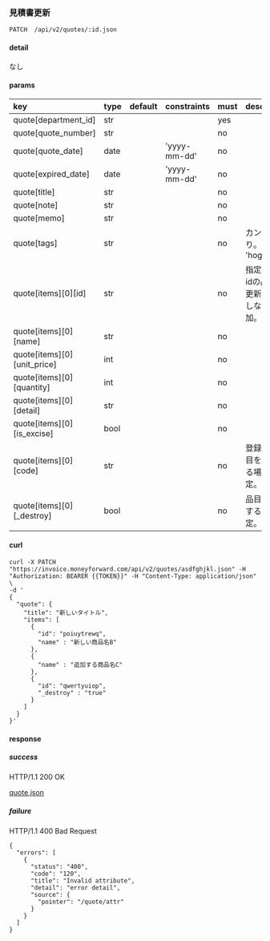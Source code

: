 ### 見積書更新

```
PATCH  /api/v2/quotes/:id.json
```

#### detail

なし

#### params

| key                         | type | default | constraints  | must | description                                  |
| :--                         | :--  | :--     | :--          | :--  | :--                                          |
| quote[department_id]        | str  |         |              | yes  |                                              |
| quote[quote_number]         | str  |         |              | no   |                                              |
| quote[quote_date]           | date |         | 'yyyy-mm-dd' | no   |                                              |
| quote[expired_date]         | date |         | 'yyyy-mm-dd' | no   |                                              |
| quote[title]                | str  |         |              | no   |                                              |
| quote[note]                 | str  |         |              | no   |                                              |
| quote[memo]                 | str  |         |              | no   |                                              |
| quote[tags]                 | str  |         |              | no   | カンマ区切り。ex: 'hoge,fuga'                |
| quote[items][0][id]         | str  |         |              | no   | 指定するとidの品目を更新。指定しないと追加。 |
| quote[items][0][name]       | str  |         |              | no   |                                              |
| quote[items][0][unit_price] | int  |         |              | no   |                                              |
| quote[items][0][quantity]   | int  |         |              | no   |                                              |
| quote[items][0][detail]     | str  |         |              | no   |                                              |
| quote[items][0][is_excise]  | bool |         |              | no   |                                              |
| quote[items][0][code]       | str  |         |              | no   | 登録済の品目を追加する場合に指定。           |
| quote[items][0][_destroy]   | bool |         |              | no   | 品目を削除する場合指定。                     |

#### curl

```
curl -X PATCH "https://invoice.moneyforward.com/api/v2/quotes/asdfghjkl.json" -H "Authorization: BEARER {{TOKEN}}" -H "Content-Type: application/json" \
-d '
{
  "quote": {
    "title": "新しいタイトル",
    "items": [
      {
        "id": "poiuytrewq",
        "name" : "新しい商品名B"
      },
      {
        "name" : "追加する商品名C"
      },
      {
        "id": "qwertyuiop",
        "_destroy" : "true"
      }
    ]
  }
}'
```

#### response
##### success
HTTP/1.1 200 OK

[quote.json](./responses/quote.json)

##### failure
HTTP/1.1 400 Bad Request

```
{
  "errors": [
    {
      "status": "400",
      "code": "120",
      "title": "Invalid attribute",
      "detail": "error detail",
      "source": {
        "pointer": "/quote/attr"
      }
    }
  ]
}
```
